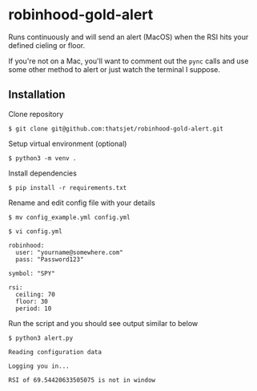 # robinhood-gold-alert

Runs continuously and will send an alert (MacOS) when the RSI hits your defined cieling or floor.

If you're not on a Mac, you'll want to comment out the `pync` calls and use some other method to alert or just watch the terminal I suppose.

## Installation

Clone repository
```
$ git clone git@github.com:thatsjet/robinhood-gold-alert.git
```

Setup virtual environment (optional)
```
$ python3 -m venv .
```
Install dependencies
```
$ pip install -r requirements.txt
```
Rename and edit config file with your details
```nano
$ mv config_example.yml config.yml

$ vi config.yml
```
```
robinhood:
  user: "yourname@somewhere.com"
  pass: "Password123"

symbol: "SPY"

rsi:
  ceiling: 70
  floor: 30
  period: 10
```

Run the script and you should see output similar to below
```
$ python3 alert.py

Reading configuration data

Logging you in...

RSI of 69.54420633505075 is not in window


```